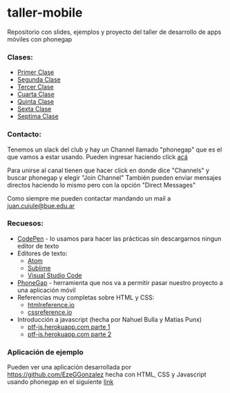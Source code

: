# taller-mobile
Repositorio con slides, ejemplos y proyecto del taller de desarrollo de apps móviles con phonegap

### Clases:
- [Primer Clase](https://ptf-houssay.github.io/taller-mobile/clase-1/)
- [Segunda Clase](https://ptf-houssay.github.io/taller-mobile/clase-2/)
- [Tercer Clase](https://ptf-houssay.github.io/taller-mobile/clase-3/)
- [Cuarta Clase](https://ptf-houssay.github.io/taller-mobile/clase-4/)
- [Quinta Clase](https://ptf-houssay.github.io/taller-mobile/clase-5/)
- [Sexta Clase](https://ptf-houssay.github.io/taller-mobile/clase-6/)
- [Septima Clase](https://ptf-houssay.github.io/taller-mobile/clase-7/)

### Contacto:

Tenemos un slack del club y hay un Channel llamado "phonegap" que es el que vamos a estar usando.
Pueden ingresar haciendo click [acá](http://bit.ly/slack-houssay)

Para unirse al canal tienen que hacer click en donde dice "Channels" y buscar phonegap y elegir "Join Channel"
También pueden enviar mensajes directos haciendo lo mismo pero con la opción "Direct Messages"

Como siempre me pueden contactar mandando un mail a juan.cuiule@bue.edu.ar

### Recuesos:

- [CodePen](https://codepen.io/) - lo usamos para hacer las prácticas sin descargarnos ningun editor de texto
- Editores de texto:
  - [Atom](https://atom.io/)
  - [Sublime](https://www.sublimetext.com/)
  - [Visual Studio Code](https://code.visualstudio.com/)
- [PhoneGap](https://phonegap.com/) - herramienta que nos va a permitir pasar nuestro proyecto a una aplicación móvil
- Referencias muy completas sobre HTML y CSS:
  - [htmlreference.io](http://htmlreference.io)
  - [cssreference.io](http://cssreference.io)
- Introducción a javascript (hecha por Nahuel Bulla y Matias Punx)
  - [ptf-js.herokuapp.com parte 1](https://ptf-js.herokuapp.com/)
  - [ptf-js.herokuapp.com parte 2](https://ptf-js.herokuapp.com/2)

### Aplicación de ejemplo

Pueden ver una aplicación desarrollada por https://github.com/EzeGGonzalez hecha con HTML, CSS y Javascript usando phonegap en el siguiente [link](https://github.com/ptf-houssay/ptf-phonegap-diary)